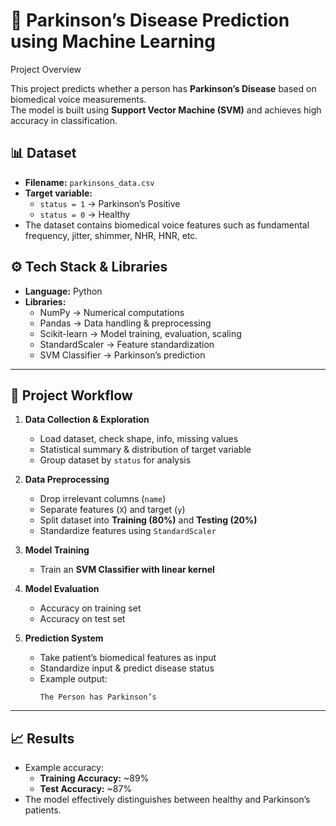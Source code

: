 # 🧠 Parkinson’s Disease Prediction using Machine Learning
Project Overview

This project predicts whether a person has **Parkinson’s Disease** based on biomedical voice measurements.  
The model is built using **Support Vector Machine (SVM)** and achieves high accuracy in classification.  


## 📊 Dataset
- **Filename:** `parkinsons_data.csv`  
- **Target variable:**  
  - `status = 1` → Parkinson’s Positive  
  - `status = 0` → Healthy  
- The dataset contains biomedical voice features such as fundamental frequency, jitter, shimmer, NHR, HNR, etc.    


## ⚙️ Tech Stack & Libraries
- **Language:** Python  
- **Libraries:**  
  - NumPy → Numerical computations  
  - Pandas → Data handling & preprocessing  
  - Scikit-learn → Model training, evaluation, scaling  
  - StandardScaler → Feature standardization  
  - SVM Classifier → Parkinson’s prediction  

---

## 🚀 Project Workflow
1. **Data Collection & Exploration**
   - Load dataset, check shape, info, missing values  
   - Statistical summary & distribution of target variable  
   - Group dataset by `status` for analysis  

2. **Data Preprocessing**
   - Drop irrelevant columns (`name`)  
   - Separate features (`X`) and target (`y`)  
   - Split dataset into **Training (80%)** and **Testing (20%)**  
   - Standardize features using `StandardScaler`  

3. **Model Training**
   - Train an **SVM Classifier with linear kernel**  

4. **Model Evaluation**
   - Accuracy on training set  
   - Accuracy on test set  

5. **Prediction System**
   - Take patient’s biomedical features as input  
   - Standardize input & predict disease status  
   - Example output:
     ```
     The Person has Parkinson’s
     ```

---

## 📈 Results
- Example accuracy:
  - **Training Accuracy:** ~89%  
  - **Test Accuracy:** ~87%  
- The model effectively distinguishes between healthy and Parkinson’s patients.  
